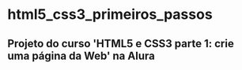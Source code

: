 # html5_css3_primeiros_passos

## Projeto do curso 'HTML5 e CSS3 parte 1: crie uma página da Web' na Alura
